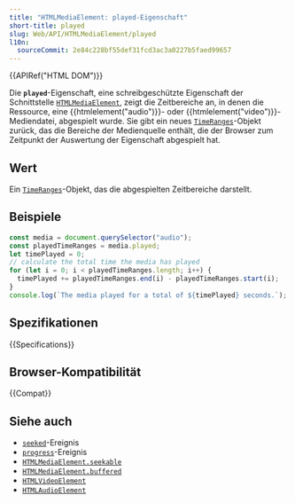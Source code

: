 ```yaml
---
title: "HTMLMediaElement: played-Eigenschaft"
short-title: played
slug: Web/API/HTMLMediaElement/played
l10n:
  sourceCommit: 2e84c228bf55def31fcd3ac3a0227b5faed99657
---
```


{{APIRef("HTML DOM")}}

Die **`played`**-Eigenschaft, eine schreibgeschützte Eigenschaft der Schnittstelle [`HTMLMediaElement`](/de/docs/Web/API/HTMLMediaElement), zeigt die Zeitbereiche an, in denen die Ressource, eine {{htmlelement("audio")}}- oder {{htmlelement("video")}}-Mediendatei, abgespielt wurde. Sie gibt ein neues [`TimeRanges`](/de/docs/Web/API/TimeRanges)-Objekt zurück, das die Bereiche der Medienquelle enthält, die der Browser zum Zeitpunkt der Auswertung der Eigenschaft abgespielt hat.

## Wert

Ein [`TimeRanges`](/de/docs/Web/API/TimeRanges)-Objekt, das die abgespielten Zeitbereiche darstellt.

## Beispiele

```js
const media = document.querySelector("audio");
const playedTimeRanges = media.played;
let timePlayed = 0;
// calculate the total time the media has played
for (let i = 0; i < playedTimeRanges.length; i++) {
  timePlayed += playedTimeRanges.end(i) - playedTimeRanges.start(i);
}
console.log(`The media played for a total of ${timePlayed} seconds.`);
```

## Spezifikationen

{{Specifications}}

## Browser-Kompatibilität

{{Compat}}

## Siehe auch

- [`seeked`](/de/docs/Web/API/HTMLMediaElement/seeked_event)-Ereignis
- [`progress`](/de/docs/Web/API/HTMLMediaElement/progress_event)-Ereignis
- [`HTMLMediaElement.seekable`](/de/docs/Web/API/HTMLMediaElement/seekable)
- [`HTMLMediaElement.buffered`](/de/docs/Web/API/HTMLMediaElement/buffered)
- [`HTMLVideoElement`](/de/docs/Web/API/HTMLVideoElement)
- [`HTMLAudioElement`](/de/docs/Web/API/HTMLAudioElement)
